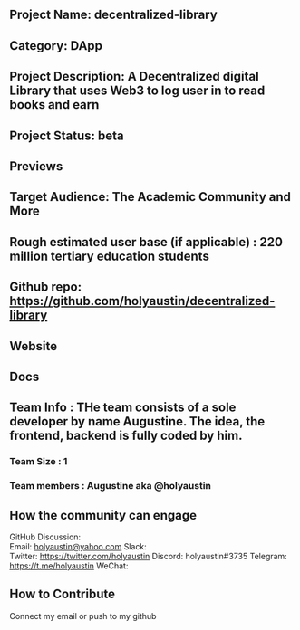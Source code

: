 ## Project Name: decentralized-library <!-- Add your project name here with format "Project Name"-->

## Category: DApp 
<!--developer tooling, application, wallet, infrastructure, etc-->

## Project Description: A Decentralized digital Library that uses Web3 to log user in to read books and earn
<!--Describe your project in a few sentences. -->

## Project Status: beta
<!--brainstorming, fundraising, under development, beta, shipped, etc-->

## Previews
<!--Add some screenshots to give a preview of your product-->

## Target Audience: The Academic Community and More
<!--Describe who will be your project's users-->

## Rough estimated user base (if applicable) : 220 million tertiary education students
<!--How many users do you have right now?-->

## Github repo: https://github.com/holyaustin/decentralized-library
<!--Attach a link to your GitHub repo if it's OSS-->

## Website
<!--Link your website if available-->

## Docs
<!--Including a link to your project docs!-->

## Team Info : THe team consists of a sole developer by name Augustine. The idea, the frontend, backend is fully coded by him.
<!-- Introduce your amazing team - how many team members are working on this project and who are they?-->

### Team Size : 1

### Team members : Augustine aka @holyaustin

## How the community can engage
GitHub Discussion: <!--Start a disucssion with the community here: https://github.com/filecoin-project/community/discussions/new and attach the link!-->  
Email:  holyaustin@yahoo.com
Slack:  
Twitter:  https://twitter.com/holyaustin
Discord:  holyaustin#3735
Telegram:  https://t.me/holyaustin
WeChat:  

## How to Contribute
<!--How can the community contribute to your project?-->
Connect my email or push to my github
